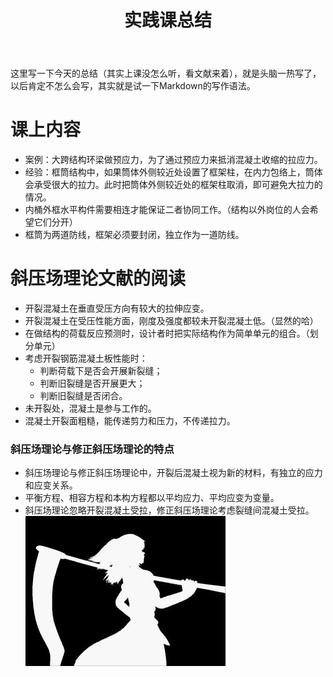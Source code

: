 ﻿---
layout: article
title: 实践课总结
mathjax: true
excerpt_separator: <!--more-->
key: 2018-07-05-summary
---
  这里写一下今天的总结（其实上课没怎么听，看文献来着），就是头脑一热写了，以后肯定不怎么会写，其实就是试一下Markdown的写作语法。     
<!--more-->    
# 课上内容    
* 案例：大跨结构环梁做预应力，为了通过预应力来抵消混凝土收缩的拉应力。   
* 经验：框筒结构中，如果筒体外侧较近处设置了框架柱，在内力包络上，筒体会承受很大的拉力。此时把筒体外侧较近处的框架柱取消，即可避免大拉力的情况。     
* 内桶外框水平构件需要相连才能保证二者协同工作。（结构以外岗位的人会希望它们分开）     
* 框筒为两道防线，框架必须要封闭，独立作为一道防线。     
# 斜压场理论文献的阅读
* 开裂混凝土在垂直受压方向有较大的拉伸应变。    
* 开裂混凝土在受压性能方面，刚度及强度都较未开裂混凝土低。（显然的哈）    
* 在做结构的荷载反应预测时，设计者时把实际结构作为简单单元的组合。（划分单元）      
* 考虑开裂钢筋混凝土板性能时：       
  * 判断荷载下是否会开展新裂缝；    
  * 判断旧裂缝是否开展更大；   
  * 判断旧裂缝是否闭合。   
* 未开裂处，混凝土是参与工作的。   
* 混凝土开裂面粗糙，能传递剪力和压力，不传递拉力。  
### 斜压场理论与修正斜压场理论的特点
* 斜压场理论与修正斜压场理论中，开裂后混凝土视为新的材料，有独立的应力和应变关系。     
* 平衡方程、相容方程和本构方程都以平均应力、平均应变为变量。     
* 斜压场理论忽略开裂混凝土受拉，修正斜压场理论考虑裂缝间混凝土受拉。  
![1857](\pics\1857.jpg)
